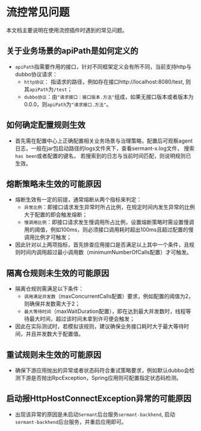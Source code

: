 # 流控常见问题

本文档主要说明在使用流控插件时遇到的常见问题。

## 关于业务场景的apiPath是如何定义的

- `apiPath`指需要作用的接口，针对不同框架定义会有所不同，当前支持http与dubbo协议请求：
    - `http协议`： 指请求的路径，例如存在接口http://localhost:8080/test, 则其`apiPath`为`/test`；
    - `dubbo协议`：由`"请求接口：接口版本.方法"`组成，如果无接口版本或者版本为0.0.0，则`apiPath`为`"请求接口.方法"`。

## 如何确定配置规则生效

- 首先需在配置中心上正确配置相关业务场景与治理策略，配置后可观察agent日志，一般在jar包启动路径的logs文件夹下，查看sermant-x.log文件， 搜索`has been`或者配置的键名， 若搜索到的日志与当前时间匹配，则说明规则已生效。

## 熔断策略未生效的可能原因

- 熔断生效有一定的前提，通常熔断从两个指标来判定：
    - `异常比例`：即接口请求发生异常时所占比例，在规定时间内发生异常的比例大于配置的即会触发熔断；
    - `慢调用比例`：即接口请求发生慢调用所占比例，设置熔断策略时需设置慢调用的阈值，例如100ms，则必须接口调用耗时超出100ms且超过配置的慢调用比例才可触发；
- 因此针对以上两项指标，首先排查应用接口是否满足以上其中一个条件，且规则时间内调用超过最小调用数（minimumNumberOfCalls配置）才可触发。

## 隔离仓规则未生效的可能原因

- 隔离仓规则需满足以下条件：
    - `调用满足并发数`（maxConcurrentCalls配置）要求，例如配置的阈值为2，则确保并发数需大于2；
    - `最大等待时间`（maxWaitDuration配置），即在达到最大并发数时，线程等待最大时间，超过该时间未拿到许可便会触发；
- 因此在实际测试时，若模拟该规则，建议确保业务接口耗时大于最大等待时间，并且并发数大于配置值。

## 重试规则未生效的可能原因

- 确保下游应用抛出的异常或者状态码符合重试策略要求，例如默认dubbo会检测下游是否抛出RpcException，Spring应用则可配置指定状态码检测。

## 启动报HttpHostConnectException异常的可能原因

- 出现该异常的原因是未启动`Sermant`后台服务`sermant-backhend`, 启动`sermant-backhend`后台服务，并重启应用即可。